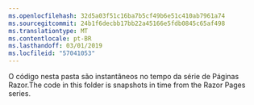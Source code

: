 ```yaml
---
ms.openlocfilehash: 32d5a03f51c16ba7b5cf49b6e51c410ab7961a74
ms.sourcegitcommit: 24b1f6decbb17bb22a45166e5fdb0845c65af498
ms.translationtype: MT
ms.contentlocale: pt-BR
ms.lasthandoff: 03/01/2019
ms.locfileid: "57041053"
---
```

<span data-ttu-id="ce161-101">O código nesta pasta são instantâneos no tempo da série de Páginas Razor.</span><span class="sxs-lookup"><span data-stu-id="ce161-101">The code in this folder is snapshots in time from the Razor Pages series.</span></span>
